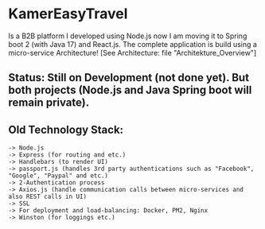 # KamerEasyTravel

Is a B2B platform I developed using Node.js now I am moving it to Spring boot 2 (with Java 17) and React.js.
The complete application is build using a micro-service Architecture! [See Architecture: file "Architekture_Overview"]

## Status: Still on Development (not done yet). But both projects (Node.js and Java Spring boot will remain private).

## Old Technology Stack:
	-> Node.js
	-> Express (for routing and etc.)
	-> Handlebars (to render UI)
	-> passport.js (handles 3rd party authentications such as "Facebook", "Google", "Paypal" and etc.)
	-> 2-Authentication process
	-> Axios.js (handle communication calls between micro-services and also REST calls in UI)
	-> SSL
	-> For deployment and load-balancing: Docker, PM2, Nginx
	-> Winston (for loggings etc.)
	

